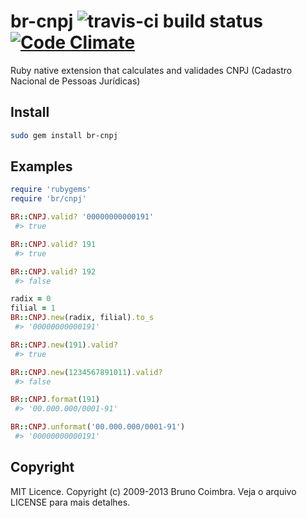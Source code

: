 # br-cnpj ![travis-ci build status](https://secure.travis-ci.org/bbcoimbra/br-cnpj.png?branch=master) [![Code Climate](https://codeclimate.com/github/bbcoimbra/br-cnpj.png)](https://codeclimate.com/github/bbcoimbra/br-cnpj)

Ruby native extension that calculates and validades CNPJ (Cadastro Nacional de
Pessoas Jurídicas)

## Install

```bash
sudo gem install br-cnpj
```

## Examples

```ruby
require 'rubygems'
require 'br/cnpj'

BR::CNPJ.valid? '00000000000191'
 #> true

BR::CNPJ.valid? 191
 #> true

BR::CNPJ.valid? 192
 #> false

radix = 0
filial = 1
BR::CNPJ.new(radix, filial).to_s
 #> '00000000000191'

BR::CNPJ.new(191).valid?
 #> true

BR::CNPJ.new(1234567891011).valid?
 #> false

BR::CNPJ.format(191)
 #> '00.000.000/0001-91'

BR::CNPJ.unformat('00.000.000/0001-91')
 #> '00000000000191'
```

## Copyright

MIT Licence. Copyright (c) 2009-2013 Bruno Coimbra. Veja o arquivo LICENSE para mais detalhes.
